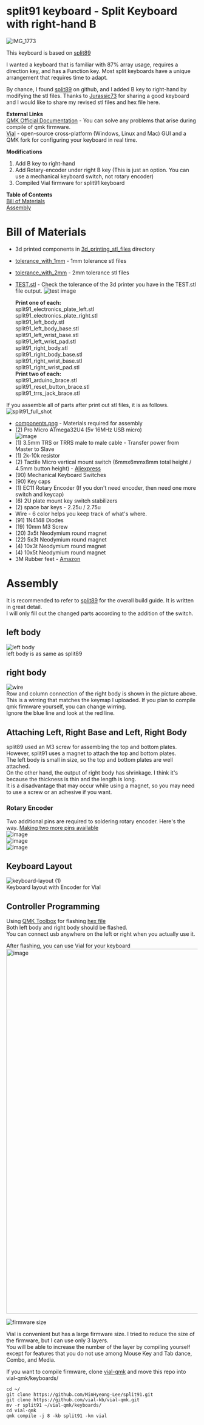 # split91 keyboard - Split Keyboard with right-hand B
![IMG_1773](https://user-images.githubusercontent.com/48749902/211684901-b1a25db1-95a3-4478-ae7c-319cf5f1e81f.JPG)

This keyboard is based on [split89](https://github.com/jurassic73/split89)

I wanted a keyboard that is familiar with 87% array usage, requires a direction key, and has a Function key.
Most split keyboards have a unique arrangement that requires time to adapt.

By chance, I found [split89](https://github.com/jurassic73/split89) on github, and I added B key to right-hand by modifying the stl files.
Thanks to [Jurassic73](https://github.com/jurassic73) for sharing a good keyboard and I would like to share my revised stl files and hex file here.

**External Links**  
[QMK Official Documentation](https://docs.qmk.fm/#/) - You can solve any problems that arise during compile of qmk firmware.  
[Vial](https://get.vial.today/) - open-source cross-platform (Windows, Linux and Mac) GUI and a QMK fork for configuring your keyboard in real time.

**Modifications**
1. Add B key to right-hand
2. Add Rotary-encoder under right B key (This is just an option. You can use a mechanical keyboard switch, not rotary encoder)
3. Compiled Vial firmware for split91 keyboard

**Table of Contents**  
[Bill of Materials](#bill-of-materials)  
[Assembly](#assembly)  

# Bill of Materials  
  * 3d printed components in [3d_printing_stl_files](https://github.com/MinHyeong-Lee/split91/tree/main/3d_printing_stl_files) directory  
  * [tolerance_with_1mm](https://github.com/MinHyeong-Lee/split91/tree/main/3d_printing_stl_files/tolerance_with_1mm) - 1mm tolerance stl files 
  * [tolerance_with_2mm](https://github.com/MinHyeong-Lee/split91/tree/main/3d_printing_stl_files/tolerance_with_2mm) - 2mm tolerance stl files  
  * [TEST.stl](https://github.com/MinHyeong-Lee/split91/blob/main/3d_printing_stl_files/TEST.stl) - Check the tolerance of the 3d printer you have in the TEST.stl file output.  ![test image](https://user-images.githubusercontent.com/48749902/211578071-9631f85b-5d03-4a81-b87e-6538139a59c9.png)


    **Print one of each:**  
      split91_electronics_plate_left.stl  
      split91_electronics_plate_right.stl  
      split91_left_body.stl  
      split91_left_body_base.stl  
      split91_left_wrist_base.stl  
      split91_left_wrist_pad.stl  
      split91_right_body.stl  
      split91_right_body_base.stl  
      split91_right_wrist_base.stl  
      split91_right_wrist_pad.stl  
    **Print two of each:**  
      split91_arduino_brace.stl  
      split91_reset_button_brace.stl  
      split91_trrs_jack_brace.stl  

If you assemble all of parts after print out stl files, it is as follows.  
![split91_full_shot](https://user-images.githubusercontent.com/48749902/211576933-84ce6240-42ce-4db7-ad03-40a5450aa896.png)

  * [components.png](https://github.com/MinHyeong-Lee/split91/blob/main/3d_printing_stl_files/components.png) - Materials required for assembly
  * (2) Pro Micro ATmega32U4 (5v 16MHz USB micro)  
![image](https://user-images.githubusercontent.com/48749902/211579513-dfad315a-f0de-4895-a4a8-01efc447622c.png)  
  * (1) 3.5mm TRS or TRRS male to male cable - Transfer power from Master to Slave  
  * (1) 2k-10k resistor  
  * (2) Tactile Micro vertical mount switch (6mmx6mmx8mm total height / 4.5mm button height) - [Aliexpress](https://aliexpress.com/item/1005002723897755.html?spm=a2g0o.order_list.order_list_main.35.383d140fhr34a7)    
  * (90) Mechanical Keyboard Switches  
  * (90) Key caps  
  * (1) EC11 Rotary Encoder (If you don't need encoder, then need one more switch and keycap)
  * (6) 2U plate mount key switch stabilizers  
  * (2) space bar keys - 2.25u / 2.75u  
  * Wire - 6 color helps you keep track of what's where.  
  * (91) 1N4148 Diodes  
  * (19) 10mm M3 Screw  
  * (20) 3x5t Neodymium round magnet  
  * (22) 5x3t Neodymium round magnet  
  * (4) 10x3t Neodymium round magnet  
  * (4) 10x5t Neodymium round magnet  
  * 3M Rubber feet - [Amazon](https://www.amazon.com/gp/product/B00K6RZ9Q2/)  


# Assembly  
It is recommended to refer to [split89](https://github.com/jurassic73/split89) for the overall build guide. It is written in great detail.  
I will only fill out the changed parts according to the addition of the switch.  

## left body
![left body](https://user-images.githubusercontent.com/48749902/211587024-b4f52067-8dcd-4dfe-8664-59f81b215e6f.png)  
left body is as same as split89  

## right body
![wire](https://user-images.githubusercontent.com/48749902/211585977-b1074450-3e16-47ba-966f-0aad6541c5dd.png)  
Row and column connection of the right body is shown in the picture above.  
This is a wirring that matches the keymap I uploaded. If you plan to compile qmk firmware yourself, you can change wirring.  
Ignore the blue line and look at the red line.  

## Attaching Left, Right Base and Left, Right Body
split89 used an M3 screw for assembling the top and bottom plates.  
However, split91 uses a magnet to attach the top and bottom plates.  
The left body is small in size, so the top and bottom plates are well attached.  
On the other hand, the output of right body has shrinkage. I think it's because the thickness is thin and the length is long.  
It is a disadvantage that may occur while using a magnet, so you may need to use a screw or an adhesive if you want.  

### Rotary Encoder
Two additional pins are required to soldering rotary encoder.
Here's the way. [Making two more pins available](https://golem.hu/guide/pro-micro-upgrade/)  
![image](https://user-images.githubusercontent.com/48749902/211687690-32c7f290-4e0f-4a93-9050-03da0012fb5a.png)  
![image](https://user-images.githubusercontent.com/48749902/211687749-f46cfc25-659c-4c92-860d-3682cb549c13.png)  
![image](https://user-images.githubusercontent.com/48749902/211687770-37a3afb4-05b1-4f60-ac8c-bff78802c494.png)  

## Keyboard Layout
![keyboard-layout (1)](https://user-images.githubusercontent.com/48749902/211687979-348c0d56-0b71-4ade-a58f-7fdb6ae98189.png)  
Keyboard layout with Encoder for Vial  

## Controller Programming
Using [QMK Toolbox](https://github.com/qmk/qmk_toolbox/releases) for flashing [hex file](https://github.com/MinHyeong-Lee/split91/blob/main/split91_vial.hex)  
Both left body and right body should be flashed.  
You can connect usb anywhere on the left or right when you actually use it.  

After flashing, you can use Vial for your keyboard  
<img width="959" alt="image" src="https://user-images.githubusercontent.com/48749902/211693080-b4cbf3d3-4d23-4e58-871d-3a446105b9b2.png">  

![firmware size](https://user-images.githubusercontent.com/48749902/211693950-6167cc00-e878-4087-8f44-0275e5448699.png)

Vial is convenient but has a large firmware size.
I tried to reduce the size of the firmware, but I can use only 3 layers.  
You will be able to increase the number of the layer by compiling yourself except for features that you do not use among Mouse Key and Tab dance, Combo, and Media.  

If you want to compile firmware, clone [vial-qmk](https://github.com/vial-kb/vial-qmk) and move this repo into vial-qmk/keyboards/  

    cd ~/
    git clone https://github.com/MinHyeong-Lee/split91.git
    git clone https://github.com/vial-kb/vial-qmk.git
    mv -r split91 ~/vial-qmk/keyboards/
    cd vial-qmk
    qmk compile -j 8 -kb split91 -km vial


